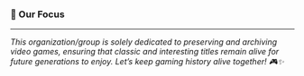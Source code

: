 <h3> 📁 Our Focus </h3>
<hr>
<i>This organization/group is solely dedicated to preserving and archiving video games, ensuring that classic and interesting titles remain alive for future generations to enjoy. Let’s keep gaming history alive together! 🎮✨</i>
